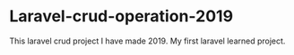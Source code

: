 # Laravel-crud-operation-2019
This laravel crud project I have made 2019. My first laravel learned project.
